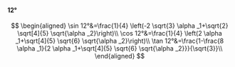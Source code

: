 #### 12°

$$
\begin{aligned}
\sin 12°&=\frac{1}{4} \left(-2 \sqrt{3} \alpha _1+\sqrt{2} \sqrt[4]{5} \sqrt{\alpha _2}\right)\\
\cos 12°&=\frac{1}{4} \left(2 \alpha _1+\sqrt[4]{5} \sqrt{6} \sqrt{\alpha _2}\right)\\
\tan 12°&=\frac{1-\frac{8 \alpha _1}{2 \alpha _1+\sqrt[4]{5} \sqrt{6} \sqrt{\alpha _2}}}{\sqrt{3}}\\
\end{aligned}
$$

